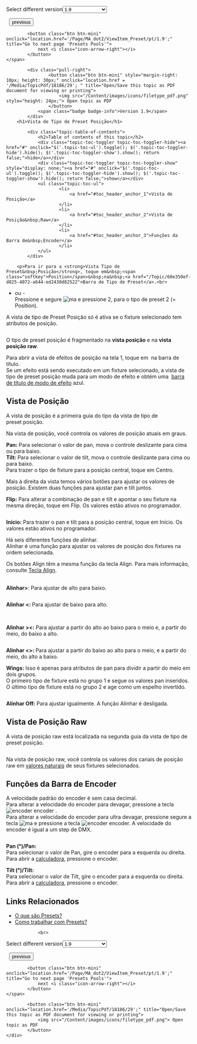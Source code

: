 
<div class="topic-navigation">

<div class="pull-right">
	<span class="pull-left">


<div class="pull-left">
<form action="/Topic/SetCurrentVersionNumber" class="form-inline" id="frmTagSelector" method="post">	<span class="form-mini">
		<div class="input-prepend"><span class="add-on">Select different version</span><select autocomplete="off" id="versionNumberId" name="versionNumberId" onchange="$(this).closest('#frmTagSelector').submit();" style="width: 120px;"><option value="">- latest -</option>
<option value="3">1.1</option>
<option value="7">1.2</option>
<option value="12">1.3</option>
<option value="16">1.5</option>
<option selected="selected" value="29">1.9</option>
</select></div>
		<input data-val="true" data-val-number="The field Int32 must be a number." data-val-required="The Int32 field is required." id="ProductId" name="ProductId" type="hidden" value="7">
		<input id="CurrentGuid" name="CurrentGuid" type="hidden" value="6cc94a63-1d90-4188-ab0c-d5ba5594b845">
	</span>
</form></div>&nbsp;	</span>
	<span class="pull-right" style="white-space: nowrap;">
			<button class="btn btn-mini" onclick="location.href='/Page/MA_dot2/window_PatchAndFixtureSchedule/pt/1.9'; " title="Go to previous page 'Patch and Fixture Schedule'">
				<i class="icon-arrow-left"></i> previous
			</button>

			<button class="btn btn-mini" onclick="location.href='/Page/MA_dot2/ViewItem_Preset/pt/1.9';" title="Go to next page 'Presets Pools'">
				next <i class="icon-arrow-right"></i> 
			</button>
	</span>
</div>
<div class="clear-fix" style="margin-bottom: 10px"></div>
</div>

		
			<div class="pull-right">
					<button class="btn btn-mini" style="margin-right: 10px; height: 30px;" onclick="location.href = '/Media/TopicPdf/18186/29'; " title="Open/Save this topic as PDF document for viewing or printing">
						<img src="/Content/images/icons/filetype_pdf.png" style="height: 24px;"> Open topic as PDF
					</button>
				<span class="badge badge-info">Version 1.9</span>
			</div>
		<h1>Vista de Tipo de Preset Posição</h1>

			<div class="topic-table-of-contents">
				<h2>Table of contents of this topic</h2>
				<div class="topic-toc-toggler topic-toc-toggler-hide"><a href="#" onclick="$('.topic-toc-ul').toggle(); $('.topic-toc-toggler-hide').hide(); $('.topic-toc-toggler-show').show(); return false;">hide</a></div>
				<div class="topic-toc-toggler topic-toc-toggler-show" style="display: none;"><a href="#" onclick="$('.topic-toc-ul').toggle(); $('.topic-toc-toggler-hide').show(); $('.topic-toc-toggler-show').hide(); return false;">show</a></div>
				<ul class="topic-toc-ul">
						<li>
							<a href="#toc_header_anchor_1">Vista de Posição</a>
						</li>
						<li>
							<a href="#toc_header_anchor_2">Vista de Posição&nbsp;Raw</a>
						</li>
						<li>
							<a href="#toc_header_anchor_3">Funções da Barra de&nbsp;Encoder</a>
						</li>
				</ul>
			</div>

		<p>Para ir para a <strong>Vista Tipo de Preset&nbsp;Posição</strong>, toque em&nbsp;<span class="softkey">Position</span>&nbsp;na&nbsp;<a href="/Topic/60e350ef-d825-4072-a644-ed2430d82522">Barra de Tipo de Preset</a>.<br>
- ou -<br>
Pressione e segure&nbsp;<span class="hardkey"><img alt="ma" src="/Media/Mlg/ma_1.png"></span>&nbsp;e pressione&nbsp;<span class="hardkey">2</span>, para o tipo de preset 2 (= Position).</p>

<p>A vista de tipo de Preset Posição só é ativa se o fixture selecionado tem atributos de posição.</p>

<p><img alt="" src="/Media/Image/Dot2_ViewsandWindows_PositionPresetTypeView11_1-0.PNG"></p>

<p>O tipo de preset&nbsp;posição é fragmentado na <strong>vista posição</strong> e na <strong>vista posição raw</strong>.</p>

<p>Para abrir a vista de efeitos de posição na tela 1, toque em&nbsp;<img alt="" src="/Media/Image/Dot2_ViewsandWindows_ControlElements_TitleBar17_1-0.PNG">&nbsp;na barra de título.<br>
Se um efeito está sendo executado em um fixture selecionado, a vista de tipo de preset&nbsp;posição muda para um modo de efeito e obtém uma &nbsp;<a href="/Topic/a9e3dcd7-1fb1-4dab-8e42-03f9e0de3e99">barra de título de modo de efeito</a>&nbsp;azul.</p>

<a name="toc_header_anchor_1" id="toc_header_anchor_1" class="topic-toc-item"></a><h2>Vista de Posição</h2>

<p>A vista de posição é a primeira guia do tipo da vista de tipo de preset&nbsp;posição.&nbsp;</p>

<p>Na vista de posição, você controla os valores de posição atuais em graus.&nbsp;</p>

<p><strong>Pan:</strong> Para selecionar o valor de pan, mova o controle deslizante para cima ou para baixo.&nbsp;<br>
<strong>Tilt:</strong> Para selecionar o valor de tilt, mova o controle deslizante para cima ou para baixo.&nbsp;<br>
Para trazer o tipo de fixture para a posição central, toque em <span class="softkey">Centro</span>.</p>

<p>Mais à direita da vista temos vários botões para ajustar os valores de posição. Existem duas funções para ajustar pan e tilt juntos.</p>

<p><img alt="" src="/Media/Image/Dot2_ViewsandWindows_PositionPresetTypeView01_1-0.PNG"><br>
<strong>Flip:</strong> Para alterar a combinação de pan e tilt e apontar o seu fixture na mesma direção, toque em <span class="softkey">Flip</span>. Os valores estão ativos no programador.</p>

<p><img alt="" src="/Media/Image/Dot2_ViewsandWindows_PositionPresetTypeView02_1-0.PNG"></p>

<p><strong>Início:</strong> Para trazer o pan e tilt para a posição central, toque em <span class="softkey">Início</span>. Os valores estão ativos no programador.&nbsp;</p>

<p>Há seis diferentes funções de alinhar.&nbsp;<br>
Alinhar é uma função para ajustar os valores de posição dos fixtures na ordem selecionada.&nbsp;</p>

<p>Os botões Align&nbsp;têm a mesma função da tecla <span class="hardkey">Align</span>. Para mais informação, consulte <a href="/Topic/653b1e1b-2bcd-4065-b918-bef12958ceb3">Tecla Align</a>.<br>
&nbsp;</p>

<p><strong>Alinhar&gt;</strong>: Para ajustar de alto para baixo.</p>

<p><img alt="" src="/Media/Image/Dot2_ViewsandWindows_PositionPresetTypeView04_1-0.PNG"></p>

<p><strong>Alinhar &lt;: </strong>Para ajustar de baixo para alto.</p>

<p><br>
<img alt="" src="/Media/Image/Dot2_ViewsandWindows_PositionPresetTypeView05_1-0.PNG"></p>

<p><strong>Alinhar &gt;&lt;:</strong> Para ajustar a partir do alto ao baixo para o meio e, a partir do meio, do baixo a alto.</p>

<p><img alt="" src="/Media/Image/Dot2_ViewsandWindows_PositionPresetTypeView06_1-0.PNG"></p>

<p><strong>Alinhar &lt;&gt;: </strong>Para ajustar a partir do baixo ao alto para o meio, e a partir do meio, do alto a baixo.</p>

<p><img alt="" src="/Media/Image/Dot2_ViewsandWindows_PositionPresetTypeView07_1-0.PNG"><br>
<strong>Wings:</strong> Isso é apenas para atributos de pan para dividir a partir do meio em dois grupos.&nbsp;<br>
O primeiro tipo de fixture está no grupo 1 e segue os valores pan inseridos.&nbsp;<br>
O último tipo de fixture está no grupo 2 e age como um espelho invertido.</p>

<p><img alt="" src="/Media/Image/Dot2_ViewsandWindows_PositionPresetTypeView08_1-0.PNG"></p>

<p><strong>Alinhar Off:</strong>&nbsp;Para ajustar igualmente. A função Alinhar é desligada.</p>

<a name="toc_header_anchor_2" id="toc_header_anchor_2" class="topic-toc-item"></a><h2>Vista de Posição&nbsp;Raw</h2>

<p>A vista de posição raw está localizada na segunda guia da vista de tipo de preset&nbsp;posição.</p>

<p><img alt="" src="/Media/Image/Dot2_ViewsandWindows_PositionPresetTypeView10_1-0.PNG"></p>

<p>Na vista de posição raw, você controla os valores dos canais de posição raw&nbsp;em <a href="/Topic/bb882594-fcad-4b4a-b6c7-4ab7a20b088e">valores naturais</a>&nbsp;de seus fixtures selecionados.</p>

<a name="toc_header_anchor_3" id="toc_header_anchor_3" class="topic-toc-item"></a><h2>Funções da Barra de&nbsp;Encoder</h2>

<p>A velocidade padrão do encoder&nbsp;é sem casa decimal.<br>
Para alterar a velocidade do encoder para devagar, pressione a tecla&nbsp;<span class="hardkey"><img alt="encoder" src="/Media/Mlg/encoder.png"></span>&nbsp;encoder .<br>
Para alterar a velocidade do encoder para ultra devagar​, pressione segure a tecla&nbsp;<span class="hardkey"><img alt="ma" src="/Media/Mlg/ma.png"></span>&nbsp;e pressione a tecla&nbsp;<span class="hardkey"><img alt="encoder" src="/Media/Mlg/encoder.png"></span>&nbsp;encoder. A velocidade do encoder é igual a um step de DMX.</p>

<p><img alt="" src="/Media/Image/Dot2_ViewsandWindows_PositionPresetTypeView09_1-0.PNG"></p>

<p><strong>Pan (°)/Pan:</strong><br>
Para selecionar o valor de Pan, gire o&nbsp;encoder&nbsp;para a esquerda ou direita.​<br>
Para abrir a&nbsp;<a href="/Topic/014d961b-8de1-4f48-92de-e6da3cc6a15f">calculadora</a>, pressione o encoder.</p>

<p><strong>Tilt (°)/Tilt:</strong><br>
Para selecionar o valor de Tilt, gire o&nbsp;encoder&nbsp;para a esquerda ou direita.<br>
Para abrir a <a href="/Topic/014d961b-8de1-4f48-92de-e6da3cc6a15f">calculadora</a>, pressione o&nbsp;encoder.</p>

<a name="toc_header_anchor_4" id="toc_header_anchor_4" class="topic-toc-item"></a><h2>Links Relacionados</h2>

<ul>
	<li><a href="/Topic/740955a8-3b27-4e50-b35c-7a728c1d9c38">O que são Presets?</a></li>
	<li><a href="/Topic/1d3c4f8d-0d36-44da-9f6d-fa91f0db3024">Como trabalhar com Presets?</a></li>
</ul>


				<br>
<div class="topic-navigation">

<div class="pull-right">
	<span class="pull-left">


<div class="pull-left">
<form action="/Topic/SetCurrentVersionNumber" class="form-inline" id="frmTagSelector" method="post">	<span class="form-mini">
		<div class="input-prepend"><span class="add-on">Select different version</span><select autocomplete="off" id="versionNumberId" name="versionNumberId" onchange="$(this).closest('#frmTagSelector').submit();" style="width: 120px;"><option value="">- latest -</option>
<option value="3">1.1</option>
<option value="7">1.2</option>
<option value="12">1.3</option>
<option value="16">1.5</option>
<option selected="selected" value="29">1.9</option>
</select></div>
		<input data-val="true" data-val-number="The field Int32 must be a number." data-val-required="The Int32 field is required." id="ProductId" name="ProductId" type="hidden" value="7">
		<input id="CurrentGuid" name="CurrentGuid" type="hidden" value="6cc94a63-1d90-4188-ab0c-d5ba5594b845">
	</span>
</form></div>&nbsp;	</span>
	<span class="pull-right" style="white-space: nowrap;">
			<button class="btn btn-mini" onclick="location.href='/Page/MA_dot2/window_PatchAndFixtureSchedule/pt/1.9'; " title="Go to previous page 'Patch and Fixture Schedule'">
				<i class="icon-arrow-left"></i> previous
			</button>

			<button class="btn btn-mini" onclick="location.href='/Page/MA_dot2/ViewItem_Preset/pt/1.9';" title="Go to next page 'Presets Pools'">
				next <i class="icon-arrow-right"></i> 
			</button>
	</span>
</div>
	<div class="clear-fix"></div>
	<div class="pull-right">
	
			<button class="btn btn-mini" onclick="location.href='/Media/TopicPdf/18186/29';" title="Open/Save this topic as PDF document for viewing or printing">
				<img src="/Content/images/icons/filetype_pdf.png"> Open topic as PDF
			</button>
	</div>
<div class="clear-fix" style="margin-bottom: 10px"></div>
</div>

	